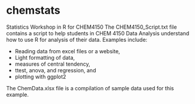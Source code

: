 # chemstats
Statistics Workshop in R for CHEM4150
The CHEM4150_Script.txt file contains a script to help students in CHEM 4150 Data Analysis understand how to use R for analysis of their data.
Examples include:
* Reading data from excel files or a website,
* Light formatting of data,
* measures of central tendency,
* ttest, anova, and regression, and
* plotting with ggplot2

The ChemData.xlsx file is a compilation of sample data used for this example.
